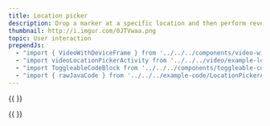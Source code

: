 ```yaml
---
title: Location picker
description: Drop a marker at a specific location and then perform reverse geocoding.
thumbnail: http://i.imgur.com/0JTVwaa.png
topic: User interaction
prependJs:
  - "import { VideoWithDeviceFrame } from '../../../components/video-with-device-frame'"
  - "import videoLocationPickerActivity from '../../../video/example-location-picker-activity.mp4'"
  - "import ToggleableCodeBlock from '../../../components/toggleable-code-block'"
  - "import { rawJavaCode } from '../../../example-code/LocationPickerActivity.js'"
---
```


{{
  <VideoWithDeviceFrame 
    videoFile={videoLocationPickerActivity}
    rotation="horizontal"
    device="pixel-2"
  />
}}

<!-- Any notes about this example would go here.  -->

{{
  <ToggleableCodeBlock 
    java={rawJavaCode}
  />
}}